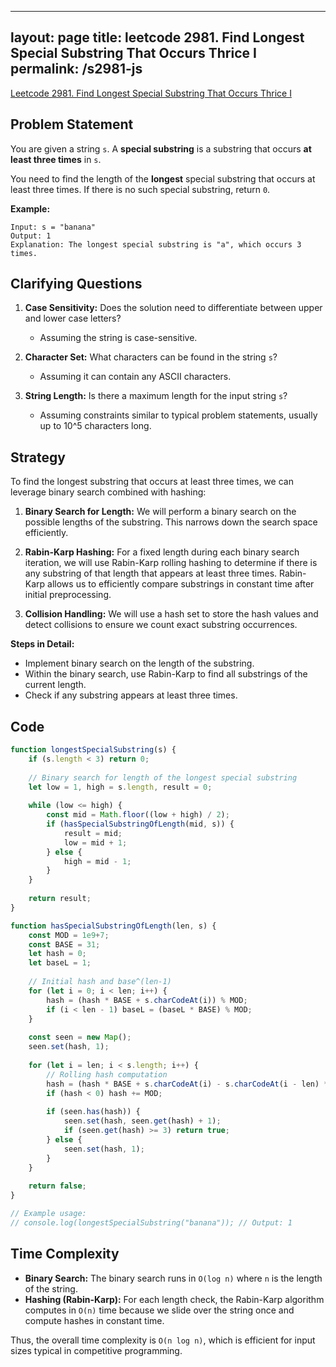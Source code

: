 
---
layout: page
title: leetcode 2981. Find Longest Special Substring That Occurs Thrice I
permalink: /s2981-js
---
[Leetcode 2981. Find Longest Special Substring That Occurs Thrice I](https://algoadvance.github.io/algoadvance/l2981)
## Problem Statement

You are given a string `s`. A **special substring** is a substring that occurs **at least three times** in `s`.

You need to find the length of the **longest** special substring that occurs at least three times. If there is no such special substring, return `0`.

**Example:**
```plaintext
Input: s = "banana"
Output: 1
Explanation: The longest special substring is "a", which occurs 3 times.
```

## Clarifying Questions

1. **Case Sensitivity:** Does the solution need to differentiate between upper and lower case letters?
   - Assuming the string is case-sensitive.

2. **Character Set:** What characters can be found in the string `s`?
   - Assuming it can contain any ASCII characters.

3. **String Length:** Is there a maximum length for the input string `s`?
   - Assuming constraints similar to typical problem statements, usually up to 10^5 characters long.

## Strategy

To find the longest substring that occurs at least three times, we can leverage binary search combined with hashing:

1. **Binary Search for Length:** We will perform a binary search on the possible lengths of the substring. This narrows down the search space efficiently.
   
2. **Rabin-Karp Hashing:** For a fixed length during each binary search iteration, we will use Rabin-Karp rolling hashing to determine if there is any substring of that length that appears at least three times. Rabin-Karp allows us to efficiently compare substrings in constant time after initial preprocessing.

3. **Collision Handling:** We will use a hash set to store the hash values and detect collisions to ensure we count exact substring occurrences.

**Steps in Detail:**
- Implement binary search on the length of the substring.
- Within the binary search, use Rabin-Karp to find all substrings of the current length.
- Check if any substring appears at least three times.

## Code

```javascript
function longestSpecialSubstring(s) {
    if (s.length < 3) return 0;
    
    // Binary search for length of the longest special substring
    let low = 1, high = s.length, result = 0;
    
    while (low <= high) {
        const mid = Math.floor((low + high) / 2);
        if (hasSpecialSubstringOfLength(mid, s)) {
            result = mid;
            low = mid + 1;
        } else {
            high = mid - 1;
        }
    }
    
    return result;
}

function hasSpecialSubstringOfLength(len, s) {
    const MOD = 1e9+7;
    const BASE = 31;
    let hash = 0;
    let baseL = 1;
    
    // Initial hash and base^(len-1)
    for (let i = 0; i < len; i++) {
        hash = (hash * BASE + s.charCodeAt(i)) % MOD;
        if (i < len - 1) baseL = (baseL * BASE) % MOD;
    }
    
    const seen = new Map();
    seen.set(hash, 1);
    
    for (let i = len; i < s.length; i++) {
        // Rolling hash computation
        hash = (hash * BASE + s.charCodeAt(i) - s.charCodeAt(i - len) * baseL) % MOD;
        if (hash < 0) hash += MOD;
        
        if (seen.has(hash)) {
            seen.set(hash, seen.get(hash) + 1);
            if (seen.get(hash) >= 3) return true;
        } else {
            seen.set(hash, 1);
        }
    }
    
    return false;
}

// Example usage:
// console.log(longestSpecialSubstring("banana")); // Output: 1
```

## Time Complexity

- **Binary Search:** The binary search runs in `O(log n)` where `n` is the length of the string.
- **Hashing (Rabin-Karp):** For each length check, the Rabin-Karp algorithm computes in `O(n)` time because we slide over the string once and compute hashes in constant time.

Thus, the overall time complexity is `O(n log n)`, which is efficient for input sizes typical in competitive programming.